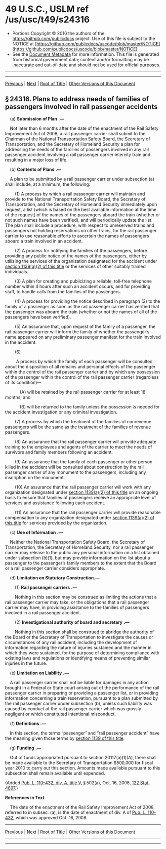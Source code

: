---
---

# 49 U.S.C., USLM ref /us/usc/t49/s24316

* Portions Copyright © 2016 the authors of the https://github.com/publicdocs project.
  Use of this file is subject to the NOTICE at [https://github.com/publicdocs/uscode/blob/master/NOTICE](https://github.com/publicdocs/uscode/blob/master/NOTICE)
* See the [Document Metadata](././../../../../../..//README.md) for more information.
  This file is generated from historical government data; content and/or formatting may be inaccurate and out-of-date and should not be used for official purposes.

----------
----------

[Previous](./../../../../../..//us/usc/t49/stV/ptC/ch243/m__us_usc_t49_s24315.md) | [Next](./../../../../../..//us/usc/t49/stV/ptC/ch243/m__us_usc_t49_s24317.md) | [Root of Title](./../../../../../../) | [Other Versions of this Document](https://publicdocs.github.io/go/links?ns=uslm&ref=%2Fus%2Fusc%2Ft49%2Fs24316)

## § 24316. Plans to address needs of families of passengers involved in rail passenger accidents

    (a)  __Submission of Plan__  __.—__ 

    Not later than 6 months after the date of the enactment of the Rail Safety Improvement Act of 2008, a rail passenger carrier shall submit to the Chairman of the National Transportation Safety Board, the Secretary of Transportation, and the Secretary of Homeland Security a plan for addressing the needs of the families of passengers involved in any rail passenger accident involving a rail passenger carrier intercity train and resulting in a major loss of life.

    (b)  __Contents of Plans__  __.—__ 

    A plan to be submitted by a rail passenger carrier under subsection (a) shall include, at a minimum, the following:

        (1) A process by which a rail passenger carrier will maintain and provide to the National Transportation Safety Board, the Secretary of Transportation, and the Secretary of Homeland Security immediately upon request, a list (which is based on the best available information at the time of the request) of the names of the passengers aboard the train (whether or not such names have been verified), and will periodically update the list. The plan shall include a procedure, with respect to unreserved trains and passengers not holding reservations on other trains, for the rail passenger carrier to use reasonable efforts to ascertain the names of passengers aboard a train involved in an accident.

        (2) A process for notifying the families of the passengers, before providing any public notice of the names of the passengers, either by utilizing the services of the organization designated for the accident under [section 1139(a)(2) of this title][/us/usc/t49/s1139/a/2] or the services of other suitably trained individuals.

        (3) A plan for creating and publicizing a reliable, toll-free telephone number within 4 hours after such an accident occurs, and for providing staff, to handle calls from the families of the passengers.

        (4) A process for providing the notice described in paragraph (2) to the family of a passenger as soon as the rail passenger carrier has verified that the passenger was aboard the train (whether or not the names of all of the passengers have been verified).

        (5) An assurance that, upon request of the family of a passenger, the rail passenger carrier will inform the family of whether the passenger’s name appeared on any preliminary passenger manifest for the train involved in the accident.

        (6)

         A process by which the family of each passenger will be consulted about the disposition of all remains and personal effects of the passenger within the control of the rail passenger carrier and by which any possession of the passenger within the control of the rail passenger carrier (regardless of its condition)—

            (A) will be retained by the rail passenger carrier for at least 18 months; and

            (B) will be returned to the family unless the possession is needed for the accident investigation or any criminal investigation.

        (7) A process by which the treatment of the families of nonrevenue passengers will be the same as the treatment of the families of revenue passengers.

        (8) An assurance that the rail passenger carrier will provide adequate training to the employees and agents of the carrier to meet the needs of survivors and family members following an accident.

        (9) An assurance that the family of each passenger or other person killed in the accident will be consulted about construction by the rail passenger carrier of any monument to the passengers, including any inscription on the monument.

        (10) An assurance that the rail passenger carrier will work with any organization designated under [section 1139(a)(2) of this title][/us/usc/t49/s1139/a/2] on an ongoing basis to ensure that families of passengers receive an appropriate level of services and assistance following each accident.

        (11) An assurance that the rail passenger carrier will provide reasonable compensation to any organization designated under [section 1139(a)(2) of this title][/us/usc/t49/s1139/a/2] for services provided by the organization.

    (c)  __Use of Information__  __.—__ 

    Neither the National Transportation Safety Board, the Secretary of Transportation, the Secretary of Homeland Security, nor a rail passenger carrier may release to the public any personal information on a list obtained under subsection (b)(1), but may provide information on the list about a passenger to the passenger’s family members to the extent that the Board or a rail passenger carrier considers appropriate.

    (d) __Limitation on Statutory Construction.—__ 

        (1)  __Rail passenger carriers__  __.—__ 

        Nothing in this section may be construed as limiting the actions that a rail passenger carrier may take, or the obligations that a rail passenger carrier may have, in providing assistance to the families of passengers involved in a rail passenger accident.

        (2)  __Investigational authority of board and secretary__  __.—__ 

        Nothing in this section shall be construed to abridge the authority of the Board or the Secretary of Transportation to investigate the causes or circumstances of any rail accident, including the development of information regarding the nature of injuries sustained and the manner in which they were sustained, for the purpose of determining compliance with existing laws and regulations or identifying means of preventing similar injuries in the future.

    (e)  __Limitation on Liability__  __.—__ 

    A rail passenger carrier shall not be liable for damages in any action brought in a Federal or State court arising out of the performance of the rail passenger carrier in preparing or providing a passenger list, or in providing information concerning a train reservation, pursuant to a plan submitted by the rail passenger carrier under subsection (b), unless such liability was caused by conduct of the rail passenger carrier which was grossly negligent or which constituted intentional misconduct.

    (f)  __Definitions__  __.—__ 

    In this section, the terms “passenger” and “rail passenger accident” have the meaning given those terms by [section 1139 of this title][/us/usc/t49/s1139].

    (g)  __Funding__  __.—__ 

    Out of funds appropriated pursuant to section 20117(a)(1)(A), there shall be made available to the Secretary of Transportation $500,000 for fiscal year 2010 to carry out this section. Amounts made available pursuant to this subsection shall remain available until expended.

(Added [Pub. L. 110–432, div. A, title V][/us/pl/110/432/dA/tV], § 502(a), Oct. 16, 2008, [122 Stat. 4897][/us/stat/122/4897].)

 __References in Text__ 

    The date of the enactment of the Rail Safety Improvement Act of 2008, referred to in subsec. (a), is the date of enactment of div. A of [Pub. L. 110–432][/us/pl/110/432], which was approved Oct. 16, 2008.

----------

[Previous](./../../../../../..//us/usc/t49/stV/ptC/ch243/m__us_usc_t49_s24315.md) | [Next](./../../../../../..//us/usc/t49/stV/ptC/ch243/m__us_usc_t49_s24317.md) | [Root of Title](./../../../../../../) | [Other Versions of this Document](https://publicdocs.github.io/go/links?ns=uslm&ref=%2Fus%2Fusc%2Ft49%2Fs24316)

----------
----------

[/us/usc/t49/s1139/a/2]: https://publicdocs.github.io/go/links?ns=uslm&ref=%2Fus%2Fusc%2Ft49%2Fs1139%2Fa%2F2
[/us/usc/t49/s1139/a/2]: https://publicdocs.github.io/go/links?ns=uslm&ref=%2Fus%2Fusc%2Ft49%2Fs1139%2Fa%2F2
[/us/usc/t49/s1139/a/2]: https://publicdocs.github.io/go/links?ns=uslm&ref=%2Fus%2Fusc%2Ft49%2Fs1139%2Fa%2F2
[/us/usc/t49/s1139]: https://publicdocs.github.io/go/links?ns=uslm&ref=%2Fus%2Fusc%2Ft49%2Fs1139
[/us/pl/110/432/dA/tV]: https://publicdocs.github.io/go/links?ns=uslm&ref=%2Fus%2Fpl%2F110%2F432%2FdA%2FtV
[/us/stat/122/4897]: https://publicdocs.github.io/go/links?ns=uslm&ref=%2Fus%2Fstat%2F122%2F4897
[/us/pl/110/432]: https://publicdocs.github.io/go/links?ns=uslm&ref=%2Fus%2Fpl%2F110%2F432


